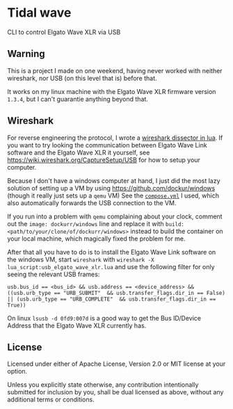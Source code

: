 # Tidal wave

CLI to control Elgato Wave XLR via USB

## Warning

This is a project I made on one weekend, having never worked with neither
wireshark, nor USB (on this level that is) before that.

It works on my linux machine with the Elgato Wave XLR firmware version `1.3.4`,
but I can't guarantie anything beyond that.

## Wireshark

For reverse engineering the protocol, I wrote a [wireshark dissector in lua](./usb_elgato_wave_xlr.lua).
If you want to try looking the communication between Elgato Wave Link software
and the Elgato Wave XLR it yourself, see
<https://wiki.wireshark.org/CaptureSetup/USB> for how to setup your computer.

Because I don't have a windows computer at hand, I just did the most lazy
solution of setting up a VM by using <https://github.com/dockur/windows> (though it really just sets up a `qemu` VM)
See the [`compose.yml`](./compose.yml) I used, which also automatically forwards
the USB connection to the VM.

If you run into a problem with `qemu` complaining about your clock, comment
out the `image: dockurr/windows` line and replace it with
`build: <path/to/your/clone/of/dockurr/windows>` instead
to build the container on your local machine, which magically fixed the problem
for me.

After that all you have to do is to install the Elgato Wave Link software on the
windows VM, start `wireshark` with `wireshark -X
lua_script:usb_elgato_wave_xlr.lua` and use the following filter for only seeing
the relevant USB frames:

```
usb.bus_id == <bus_id> && usb.address == <device_address> && ((usb.urb_type == "URB_SUBMIT"  && usb.transfer_flags.dir_in == False) || (usb.urb_type == "URB_COMPLETE"  && usb.transfer_flags.dir_in == True))
```

On linux `lsusb -d 0fd9:007d` is a good way to get the Bus ID/Device Address
that the Elgato Wave XLR currently has.

## License

Licensed under either of Apache License, Version 2.0 or MIT license at your option.

Unless you explicitly state otherwise, any contribution intentionally submitted for inclusion by you,
shall be dual licensed as above, without any additional terms or conditions.
